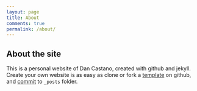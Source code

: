 ```yaml
---
layout: page
title: About
comments: true
permalink: /about/
---
```


## About the site
This is a personal website of Dan Castano, created with github and jekyll. 
Create your own website is as easy as clone or fork a [template](https://github.com/LiXizhi/lixizhi.github.io) on github, and [commit](http://jekyllrb.com/docs/posts/) to `_posts` folder. 
